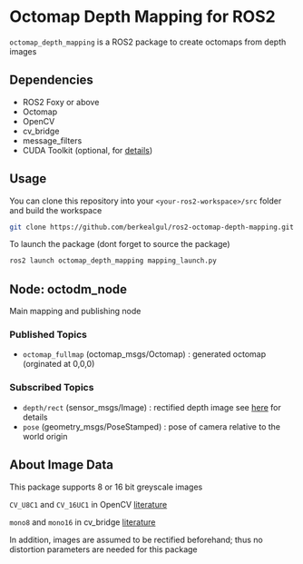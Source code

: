 # Octomap Depth Mapping for ROS2

`octomap_depth_mapping` is a ROS2 package to create octomaps from depth images

## Dependencies

- ROS2 Foxy or above
- Octomap
- OpenCV
- cv_bridge
- message_filters
- CUDA Toolkit (optional, for [details](#Cuda))

## Usage

You can clone this repository into your `<your-ros2-workspace>/src` folder and build the workspace

```bash
git clone https://github.com/berkealgul/ros2-octomap-depth-mapping.git
```
To launch the package (dont forget to source the package)
```bash
ros2 launch octomap_depth_mapping mapping_launch.py
```

## Node: octodm_node

Main mapping and publishing node

### Published Topics

* `octomap_fullmap` (octomap_msgs/Octomap) : generated octomap (orginated at 0,0,0)

### Subscribed Topics 

* `depth/rect` (sensor_msgs/Image)   : rectified depth image see [here](#About-Image-Data) for details
* `pose` (geometry_msgs/PoseStamped) : pose of camera relative to the world origin


## About Image Data

This package supports 8 or 16 bit greyscale images

`CV_U8C1` and `CV_16UC1` in OpenCV [literature](http://ninghang.blogspot.com/2012/11/list-of-mat-type-in-opencv.html) 

`mono8` and `mono16` in cv_bridge [literature](http://docs.ros.org/en/diamondback/api/cv_bridge/html/c++/namespacecv__bridge.html#a49fedf7e642d505557b866f6e307a034)

In addition, images are assumed to be rectified beforehand; thus no distortion parameters are needed for this package


